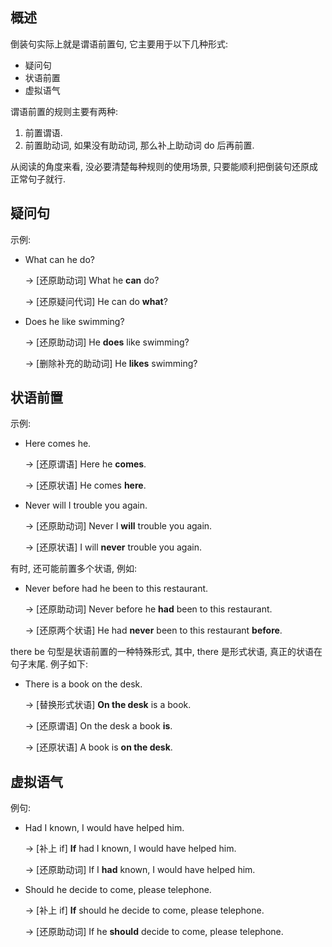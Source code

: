 ## 概述

倒装句实际上就是谓语前置句, 它主要用于以下几种形式:

- 疑问句
- 状语前置
- 虚拟语气



谓语前置的规则主要有两种:

1. 前置谓语.
2. 前置助动词, 如果没有助动词, 那么补上助动词 do 后再前置.

从阅读的角度来看, 没必要清楚每种规则的使用场景, 只要能顺利把倒装句还原成正常句子就行.



## 疑问句

示例:

- What can he do?

    → [还原助动词] What he **can** do?

    → [还原疑问代词] He can do **what**?

- Does he like swimming?

    → [还原助动词] He **does** like swimming?

    → [删除补充的助动词] He **likes** swimming?



## 状语前置

示例:

- Here comes he.

    → [还原谓语] Here he **comes**.
    
    → [还原状语] He comes **here**.
    
- Never will I trouble you again.

    → [还原助动词] Never I **will** trouble you again.

    → [还原状语] I will **never** trouble you again.

有时, 还可能前置多个状语, 例如:

- Never before had he been to this restaurant.

    → [还原助动词] Never before he **had** been to this restaurant.

    → [还原两个状语] He had **never** been to this restaurant **before**.

there be 句型是状语前置的一种特殊形式, 其中, there 是形式状语, 真正的状语在句子末尾. 例子如下:

- There is a book on the desk.

    → [替换形式状语] **On the desk** is a book.

    → [还原谓语] On the desk a book **is**.

    → [还原状语] A book is **on the desk**.



## 虚拟语气

例句:

- Had I known, I would have helped him.

    → [补上 if] **If** had I known, I would have helped him.

    → [还原助动词] If I **had** known, I would have helped him.

- Should he decide to come, please telephone.

    → [补上 if] **If** should he decide to come, please telephone.

    → [还原助动词] If he **should** decide to come, please telephone.
